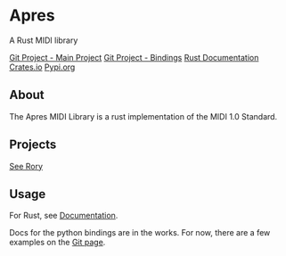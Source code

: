 # Apres
A Rust MIDI library

[Git Project - Main Project](/project/apres)
[Git Project - Bindings](/project/apres_bindings)
[Rust Documentation](https://docs.rs/apres/)
[Crates.io](https://crates.io/crates/apres/)
[Pypi.org](https://pypi.org/project/apres)

## About
The Apres MIDI Library is a rust implementation of the MIDI 1.0 Standard.

## Projects
[See Rory](/software/rory)

## Usage
For Rust, see [Documentation](https://docs.rs/apres/).

Docs for the python bindings are in the works. For now, there are a few examples on the [Git page](https://burnsomni.net/project/apres_bindings).
